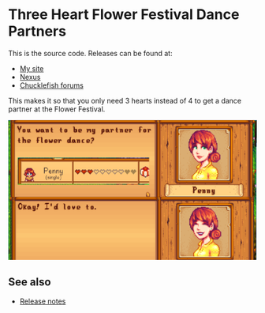 ﻿# Three Heart Flower Festival Dance Partners
This is the source code. Releases can be found at:
* [My site](http://spacechase0.com/mods/stardew-valley/three-heart-dance-partner/)
* [Nexus](http://www.nexusmods.com/stardewvalley/mods/500/)
* [Chucklefish forums](http://community.playstarbound.com/resources/three-heart-flower-festival-dance-partners.3767/)

This makes it so that you only need 3 hearts instead of 4 to get a dance partner at the Flower Festival.

![](screenshot.png)

## See also
* [Release notes](release-notes.md)
